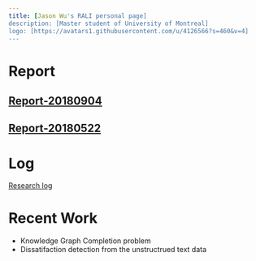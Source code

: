 ```yaml
---
title: [Jason Wu's RALI personal page]
description: [Master student of University of Montreal]
logo: [https://avatars1.githubusercontent.com/u/4126566?s=460&v=4]
---
```


# Report

## [Report-20180904](http://nbviewer.jupyter.org/github/quatrejuin/try_ke_models/blob/master/report/report.ipynb)

## [Report-20180522](http://www-etud.iro.umontreal.ca/~wujieche/report.html)

# Log
[Research log](https://quatrejuin.github.io/kb_research_log/)

# Recent Work
 - Knowledge Graph Completion problem
 - Dissatifaction detection from the unstructrued text data
